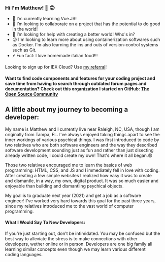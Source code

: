 ### Hi I'm Matthew! 👋 🙃
<!--
![Matthew's Profile Image](https://github.com/MattMarquise/MattMarquise/blob/master/profileimage.png)
**MattMarquise/MattMarquise** is a ✨ _special_ ✨ repository because its `README.md` (this file) appears on your GitHub profile.-->
 <!-- - 🔭 I’m currently working on... -->
  - 🌱 I’m currently learning Vue.JS!
  - 👯 I’m looking to collaborate on a project that has the potential to do good in the world!
  - 🤔 I’m looking for help with creating a better world! Who's in?
  - 😛 I'm looking to learn more about using containerization softwares such as Docker. I'm also learning the ins and outs of version-control systems such as Git.
  - ⚡ Fun fact: I love homemade italian food!!!
 <!-- - 💬 Ask me about... -->
 <!-- - 📫 How to reach me: ...-->
 <!-- - 😄 Pronouns: ...-->
Looking to sign up for IEX Cloud? Use [my referral](https://iexcloud.io/s/f9b40f68)!


#### Want to find code components and features for your coding project and save time from having to search through outdated forum pages and documentation? Check out this organization I started on GitHub: [The Open Source Community](https://github.com/The-Open-Source-Community)

## A little about my journey to becoming a developer:


My name is Matthew and I currently live near Raleigh, NC, USA, though I am originally from Tampa, FL. I've always enjoyed taking things apart to see the inner workings of various psychical things. I was first introduced to code by two relatives who are both software engineers and the way they described software development sounding just as fun and rather than just disecting already written code, I could create my own! That's where it all began.😄

Those two relatives encouraged me to learn the basics of web programming: HTML, CSS, and JS and I immediately fell in love with coding. After creating a few simple websites I realized how easy it was to create and dismantle, in a way, my own, digital product. It was so much easier and enjoyable than building and dismantling psychical objects.

My goal is to graduate next year (2021) and get a job as a software engineer! I've worked very hard towards this goal for the past three years, since my relatives introduced me to the vast world of computer programming. 

#### What I Would Say To New Developers:
If you're just starting out, don't be intimidated. You may be confused but the best way to alleviate the stress is to make connections with other developers, wether online or in person. Developers are one big family all learning similar concepts even though we may learn various different coding languages.
